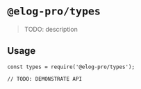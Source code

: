 # `@elog-pro/types`

> TODO: description

## Usage

```
const types = require('@elog-pro/types');

// TODO: DEMONSTRATE API
```
